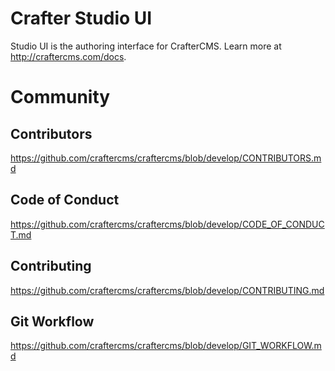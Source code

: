 Crafter Studio UI
=================

Studio UI is the authoring interface for CrafterCMS. Learn more at http://craftercms.com/docs.

# Community
## Contributors
https://github.com/craftercms/craftercms/blob/develop/CONTRIBUTORS.md

## Code of Conduct
https://github.com/craftercms/craftercms/blob/develop/CODE_OF_CONDUCT.md

## Contributing
https://github.com/craftercms/craftercms/blob/develop/CONTRIBUTING.md

## Git Workflow
https://github.com/craftercms/craftercms/blob/develop/GIT_WORKFLOW.md
